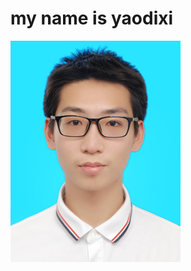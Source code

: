 
# my name is yaodixi
![](https://github.com/ophwsjtu18/ohw19f/blob/master/student/yaodixi/%E8%93%9D%E5%BA%95%E8%AF%81%E4%BB%B6%E7%85%A7.jpg)
